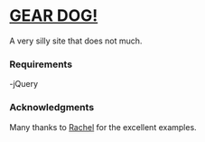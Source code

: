 # [GEAR DOG!](http://gear.dog)

A very silly site that does not much.

### Requirements

-jQuery

### Acknowledgments

Many thanks to [Rachel](https://github.com/bamadesigner) for the excellent examples.
